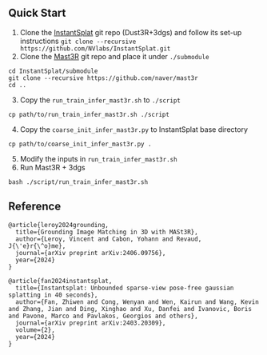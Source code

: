 ## Quick Start

1. Clone the [InstantSplat](https://github.com/NVlabs/InstantSplat) git repo (Dust3R+3dgs) and follow its set-up instructions
```git clone --recursive https://github.com/NVlabs/InstantSplat.git```
2. Clone the [Mast3R](https://github.com/naver/mast3r) git repo and place it under ```./submodule```
```
cd InstantSplat/submodule
git clone --recursive https://github.com/naver/mast3r
cd ..
```
3. Copy the ```run_train_infer_mast3r.sh``` to ```./script```
```
cp path/to/run_train_infer_mast3r.sh ./script
```
4. Copy the ```coarse_init_infer_mast3r.py``` to InstantSplat base directory
```
cp path/to/coarse_init_infer_mast3r.py .
```
5. Modify the inputs in ```run_train_infer_mast3r.sh```
6. Run Mast3R + 3dgs
```
bash ./script/run_train_infer_mast3r.sh
```

## Reference
```
@article{leroy2024grounding,
  title={Grounding Image Matching in 3D with MASt3R},
  author={Leroy, Vincent and Cabon, Yohann and Revaud, J{\'e}r{\^o}me},
  journal={arXiv preprint arXiv:2406.09756},
  year={2024}
}

@article{fan2024instantsplat,
  title={Instantsplat: Unbounded sparse-view pose-free gaussian splatting in 40 seconds},
  author={Fan, Zhiwen and Cong, Wenyan and Wen, Kairun and Wang, Kevin and Zhang, Jian and Ding, Xinghao and Xu, Danfei and Ivanovic, Boris and Pavone, Marco and Pavlakos, Georgios and others},
  journal={arXiv preprint arXiv:2403.20309},
  volume={2},
  year={2024}
}
```

